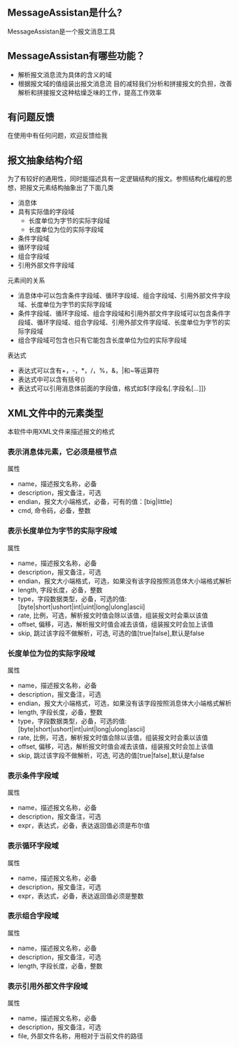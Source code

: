 ## MessageAssistan是什么?
MessageAssistan是一个报文消息工具

## MessageAssistan有哪些功能？
* 解析报文消息流为具体的含义的域
* 根据报文域的值组装出报文消息流
目的减轻我们分析和拼接报文的负担，改善解析和拼接报文这种枯燥乏味的工作，提高工作效率

## 有问题反馈
在使用中有任何问题，欢迎反馈给我

## 报文抽象结构介绍
为了有较好的通用性，同时能描述具有一定逻辑结构的报文。参照结构化编程的思想，把报文元素结构抽象出了下面几类
* 消息体
* 具有实际值的字段域
    * 长度单位为字节的实际字段域
	* 长度单位为位的实际字段域
* 条件字段域
* 循环字段域
* 组合字段域
* 引用外部文件字段域

元素间的关系
* 消息体中可以包含条件字段域、循环字段域、组合字段域、引用外部文件字段域、长度单位为字节的实际字段域
* 条件字段域、循环字段域、组合字段域和引用外部文件字段域可以包含条件字段域、循环字段域、组合字段域、引用外部文件字段域、长度单位为字节的实际字段域
* 组合字段域可包含也只有它能包含长度单位为位的实际字段域

表达式
* 表达式可以含有+，-，*，/，%，&，|和~等运算符
* 表达式中可以含有括号()
* 表达式可以引用消息体前面的字段值，格式如${字段名[.字段名[...]]}

## XML文件中的元素类型
本软件中用XML文件来描述报文的格式

### 表示消息体元素<message>，它必须是根节点
属性
* name，描述报文名称，必备
* description，报文备注，可选
* endian，报文大小端格式，必备，可有的值：[big|little]
* cmd, 命令码，必备，整数

### 表示长度单位为字节的实际字段域<field>
属性
* name，描述报文名称，必备
* description，报文备注，可选
* endian，报文大小端格式，可选，如果没有该字段按照消息体大小端格式解析	
* length, 字段长度，必备，整数
* type，字段数据类型，必备，可选的值:[byte|short|ushort|int|uint|long|ulong|ascii]
* rate, 比例，可选，解析报文时值会除以该值，组装报文时会乘以该值
* offset, 偏移，可选，解析报文时值会减去该值，组装报文时会加上该值
* skip, 跳过该字段不做解析，可选, 可选的值[true|false],默认是false

### 长度单位为位的实际字段域<bit-child>
属性
* name，描述报文名称，必备
* description，报文备注，可选
* endian，报文大小端格式，可选，如果没有该字段按照消息体大小端格式解析	
* length, 字段长度，必备，整数
* type，字段数据类型，必备，可选的值:[byte|short|ushort|int|uint|long|ulong|ascii]
* rate, 比例，可选，解析报文时值会除以该值，组装报文时会乘以该值
* offset, 偏移，可选，解析报文时值会减去该值，组装报文时会加上该值
* skip, 跳过该字段不做解析，可选, 可选的值[true|false],默认是false

### 表示条件字段域<if-field>
属性
* name，描述报文名称，必备
* description，报文备注，可选
* expr，表达式，必备，表达返回值必须是布尔值

### 表示循环字段域<repeat-field>
属性
* name，描述报文名称，必备
* description，报文备注，可选
* expr，表达式，必备，表达返回值必须是整数

### 表示组合字段域<bit-field>
属性
* name，描述报文名称，必备
* description，报文备注，可选
* length, 字段长度，必备，整数

### 表示引用外部文件字段域<file-field>
属性
* name，描述报文名称，必备
* description，报文备注，可选
* file, 外部文件名称，用相对于当前文件的路径